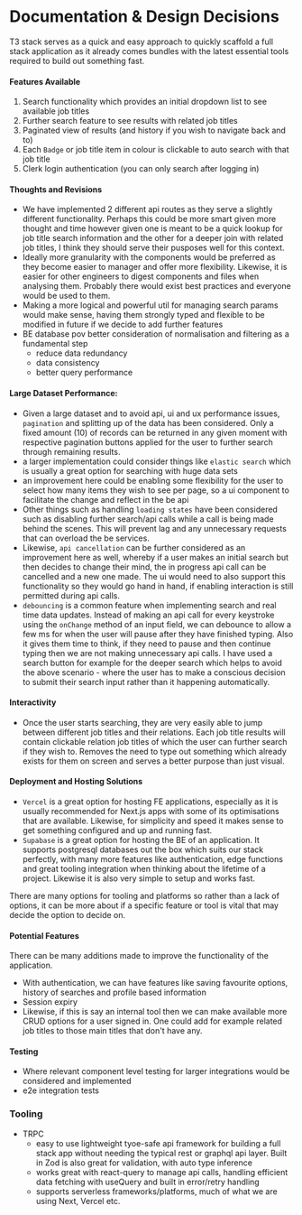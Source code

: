 # Documentation & Design Decisions

T3 stack serves as a quick and easy approach to quickly scaffold a full stack application as it already comes bundles with the latest essential tools required to build out something fast.


#### Features Available

1. Search functionality which provides an initial dropdown list to see available job titles
2. Further search feature to see results with related job titles
3. Paginated view of results (and history if you wish to navigate back and to)
4. Each `Badge` or job title item in colour is clickable to auto search with that job title
5. Clerk login authentication (you can only search after logging in)



#### Thoughts and Revisions

 - We have implemented 2 different api routes as they serve a slightly different functionality. Perhaps this could be more smart given more thought and time however given one is meant to be a quick lookup for job title search information and the other for a deeper join with related job titles, I think they should serve their pusposes well for this context.
 - Ideally more granularity with the components would be preferred as they become easier to manager and offer more flexibility. Likewise, it is easier for other engineers to digest components and files when analysing them. Probably there would exist best practices and everyone would be used to them.
 - Making a more logical and powerful util for managing search params would make sense, having them strongly typed and flexible to be modified in future if we decide to add further features
 - BE database pov better consideration of normalisation and filtering as a fundamental step
    - reduce data redundancy
    - data consistency
    - better query performance

 
#### Large Dataset Performance:
- Given a large dataset and to avoid api, ui and ux performance issues, `pagination` and splitting up of the data has been considered. Only a fixed amount (10) of records can be returned in any given moment with respective pagination buttons applied for the user to further search through remaining results.
- a larger implementation could consider things like `elastic search` which is usually a great option for searching with huge data sets
 - an improvement here could be enabling some flexibility for the user to select how many items they wish to see per page, so a ui component to facilitate the change and reflect in the be api
 - Other things such as handling `loading states` have been considered such as disabling further search/api calls while a call is being made behind the scenes. This will prevent lag and any unnecessary requests that can overload the be services.
 - Likewise, `api cancellation` can be further considered as an improvement here as well, whereby if a user makes an initial search but then decides to change their mind, the in progress api call can be cancelled and a new one made. The ui would need to also support this functionality so they would go hand in hand, if enabling interaction is still permitted during api calls.
 - `debouncing` is a common feature when implementing search and real time data updates. Instead of making an api call for every keystroke using the `onChange` method of an input field, we can debounce to allow a few ms for when the user will pause after they have finished typing. Also it gives them time to think, if they need to pause and then continue typing then we are not making unnecessary api calls. I have used a search button for example for the deeper search which helps to avoid the above scenario - where the user has to make a conscious decision to submit their search input rather than it happening automatically.

 #### Interactivity
 - Once the user starts searching, they are very easily able to jump between different job titles and their relations. Each job title results will contain clickable relation job titles of which the user can further search if they wish to. Removes the need to type out something which already exists for them on screen and serves a better purpose than just visual.


 #### Deployment and Hosting Solutions
 - `Vercel` is a great option for hosting FE applications, especially as it is usually recommended for Next.js apps with some of its optimisations that are available. Likewise, for simplicity and speed it makes sense to get something configured and up and running fast.
 - `Supabase` is a great option for hosting the BE of an application. It supports postgresql databases out the box which suits our stack perfectly, with many more features like authentication, edge functions and great tooling integration when thinking about the lifetime of a project. Likewise it is also very simple to setup and works fast.

 There are many options for tooling and platforms so rather than a lack of options, it can be more about if a specific feature or tool is vital that may decide the option to decide on.
 

 #### Potential Features
 There can be many additions made to improve the functionality of the application.
 - With authentication, we can have features like saving favourite options, history of searches and profile based information
 - Session expiry
 - Likewise, if this is say an internal tool then we can make available more CRUD options for a user signed in. One could add for example related job titles to those main titles that don't have any.


#### Testing
- Where relevant component level testing for larger integrations would be considered and implemented
- e2e integration tests


### Tooling

- TRPC
    - easy to use lightweight tyoe-safe api framework for building a full stack app without needing the typical rest or graphql api layer. Built in Zod is also great for validation, with auto type inference
    - works great with react-query to manage api calls, handling efficient data fetching with useQuery and built in error/retry handling
    - supports serverless frameworks/platforms, much of what we are using Next, Vercel etc.